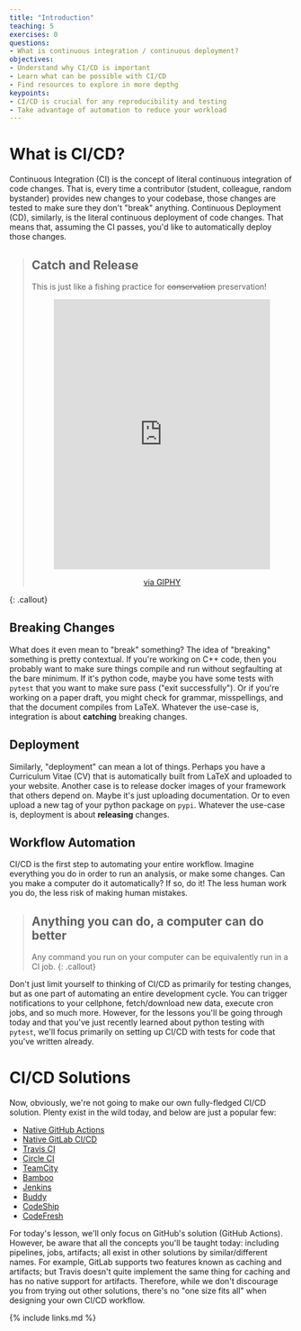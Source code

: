 ```yaml
---
title: "Introduction"
teaching: 5
exercises: 0
questions:
- What is continuous integration / continuous deployment?
objectives:
- Understand why CI/CD is important
- Learn what can be possible with CI/CD
- Find resources to explore in more depthg
keypoints:
- CI/CD is crucial for any reproducibility and testing
- Take advantage of automation to reduce your workload
---
```

<!--iframe width="420" height="263" src="https://www.youtube.com/embed/dTuVEL5-sSw?list=PLKZ9c4ONm-VmmTObyNWpz4hB3Hgx8ZWSb" frameborder="0" allow="accelerometer; autoplay; encrypted-media; gyroscope; picture-in-picture" allowfullscreen></iframe-->
# What is CI/CD?

Continuous Integration (CI) is the concept of literal continuous integration of code changes. That is, every time a contributor (student, colleague, random bystander) provides new changes to your codebase, those changes are tested to make sure they don't "break" anything. Continuous Deployment (CD), similarly, is the literal continuous deployment of code changes. That means that, assuming the CI passes, you'd like to automatically deploy those changes.

> ## Catch and Release
>
> This is just like a fishing practice for ~~conservation~~ preservation!
> <center><iframe src="https://giphy.com/embed/j8080dkr0ux1e" width="385" height="480" frameBorder="0" class="giphy-embed" allowFullScreen></iframe><p><a href="https://giphy.com/gifs/funny-girl-fishing-j8080dkr0ux1e">via GIPHY</a></p></center>
{: .callout}

## Breaking Changes

What does it even mean to "break" something? The idea of "breaking" something is pretty contextual. If you're working on C++ code, then you probably want to make sure things compile and run without segfaulting at the bare minimum. If it's python code, maybe you have some tests with `pytest` that you want to make sure pass ("exit successfully"). Or if you're working on a paper draft, you might check for grammar, misspellings, and that the document compiles from LaTeX. Whatever the use-case is, integration is about **catching** breaking changes.

## Deployment

Similarly, "deployment" can mean a lot of things. Perhaps you have a Curriculum Vitae (CV) that is automatically built from LaTeX and uploaded to your website. Another case is to release docker images of your framework that others depend on. Maybe it's just uploading documentation. Or to even upload a new tag of your python package on `pypi`. Whatever the use-case is, deployment is about **releasing** changes.

## Workflow Automation

CI/CD is the first step to automating your entire workflow. Imagine everything you do in order to run an analysis, or make some changes. Can you make a computer do it automatically? If so, do it! The less human work you do, the less risk of making human mistakes.


> ## Anything you can do, a computer can do better
>
> Any command you run on your computer can be equivalently run in a CI job.
{: .callout}

Don't just limit yourself to thinking of CI/CD as primarily for testing changes, but as one part of automating an entire development cycle. You can trigger notifications to your cellphone, fetch/download new data, execute cron jobs, and so much more. However, for the lessons you'll be going through today and that you've just recently learned about python testing with `pytest`, we'll focus primarily on setting up CI/CD with tests for code that you've written already.

# CI/CD Solutions

Now, obviously, we're not going to make our own fully-fledged CI/CD solution. Plenty exist in the wild today, and below are just a popular few:

- [Native GitHub Actions](https://github.com/features/actions)
- [Native GitLab CI/CD](https://docs.gitlab.com/ee/ci/)
- [Travis CI](https://travis-ci.org/)
- [Circle CI](https://circleci.com/)
- [TeamCity](https://www.jetbrains.com/teamcity/)
- [Bamboo](https://www.atlassian.com/software/bamboo)
- [Jenkins](https://jenkins.io/)
- [Buddy](https://buddy.works/)
- [CodeShip](https://codeship.com/)
- [CodeFresh](https://g.codefresh.io/)

For today's lesson, we'll only focus on GitHub's solution (GitHub Actions). However, be aware that all the concepts you'll be taught today: including pipelines, jobs, artifacts; all exist in other solutions by similar/different names. For example, GitLab supports two features known as caching and artifacts; but Travis doesn't quite implement the same thing for caching and has no native support for artifacts. Therefore, while we don't discourage you from trying out other solutions, there's no "one size fits all" when designing your own CI/CD workflow.

{% include links.md %}
